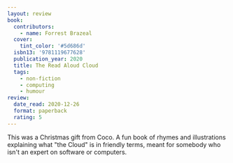 ```yaml
---
layout: review
book:
  contributors:
    - name: Forrest Brazeal
  cover:
    tint_color: '#5d686d'
  isbn13: '9781119677628'
  publication_year: 2020
  title: The Read Aloud Cloud
  tags:
    - non-fiction
    - computing
    - humour
review:
  date_read: 2020-12-26
  format: paperback
  rating: 5
---
```


This was a Christmas gift from Coco.
A fun book of rhymes and illustrations explaining what "the Cloud" is in friendly terms, meant for somebody who isn't an expert on software or computers.
